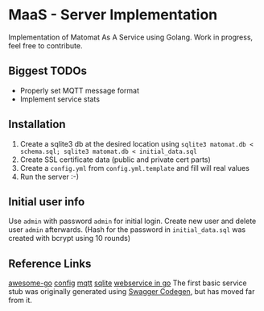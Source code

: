 # MaaS - Server Implementation
Implementation of Matomat As A Service using Golang.
Work in progress, feel free to contribute.

## Biggest TODOs
- Properly set MQTT message format
- Implement service stats

## Installation
1. Create a sqlite3 db at the desired location using `sqlite3 matomat.db < schema.sql; sqlite3 matomat.db < initial_data.sql`
2. Create SSL certificate data (public and private cert parts)
3. Create a `config.yml` from `config.yml.template` and fill will real values
4. Run the server :-)

## Initial user info
Use `admin` with password `admin` for initial login. Create new user and delete user `admin` afterwards.
(Hash for the password in `initial_data.sql` was created with bcrypt using 10 rounds)

## Reference Links
[awesome-go](https://github.com/avelino/awesome-go)
[config](https://github.com/olebedev/config)
[mqtt](https://eclipse.org/paho/clients/golang/)
[sqlite](https://github.com/mattn/go-sqlite3)
[webservice in go](https://auth0.com/blog/authentication-in-golang/)
The first basic service stub was originally generated using [Swagger Codegen](https://github.com/swagger-api/swagger-codegen.git), but has moved far from it.
